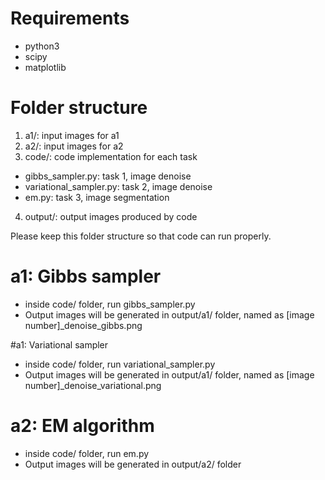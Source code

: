 # Requirements
- python3
- scipy
- matplotlib

# Folder structure
1. a1/: input images for a1
2. a2/: input images for a2
3. code/: code implementation for each task
* gibbs_sampler.py: task 1, image denoise
* variational_sampler.py: task 2, image denoise
* em.py: task 3, image segmentation
4. output/: output images produced by code

Please keep this folder structure so that code can run properly.

# a1: Gibbs sampler
- inside code/ folder, run gibbs_sampler.py
- Output images will be generated in output/a1/ folder, named as [image number]_denoise_gibbs.png

#a1: Variational sampler
- inside code/ folder, run variational_sampler.py
- Output images will be generated in output/a1/ folder, named as [image number]_denoise_variational.png

# a2: EM algorithm
- inside code/ folder, run em.py
- Output images will be generated in output/a2/ folder
